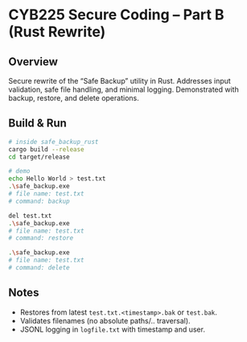 
# CYB225 Secure Coding – Part B (Rust Rewrite)

## Overview
Secure rewrite of the “Safe Backup” utility in Rust. Addresses input validation, safe file handling, and minimal logging. Demonstrated with backup, restore, and delete operations.

## Build & Run
```bash
# inside safe_backup_rust
cargo build --release
cd target/release

# demo
echo Hello World > test.txt
.\safe_backup.exe
# file name: test.txt
# command: backup

del test.txt
.\safe_backup.exe
# file name: test.txt
# command: restore

.\safe_backup.exe
# file name: test.txt
# command: delete
```

## Notes
- Restores from latest `test.txt.<timestamp>.bak` or `test.bak`.
- Validates filenames (no absolute paths/.. traversal).
- JSONL logging in `logfile.txt` with timestamp and user.
